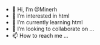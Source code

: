- 👋 Hi, I’m @Minerh
- 👀 I’m interested in html
- 🌱 I’m currently learning html
- 💞️ I’m looking to collaborate on ...
- 📫 How to reach me ...

<!---
Minerh/Minerh is a ✨ special ✨ repository because its `README.md` (this file) appears on your GitHub profile.
You can click the Preview link to take a look at your changes.
--->
